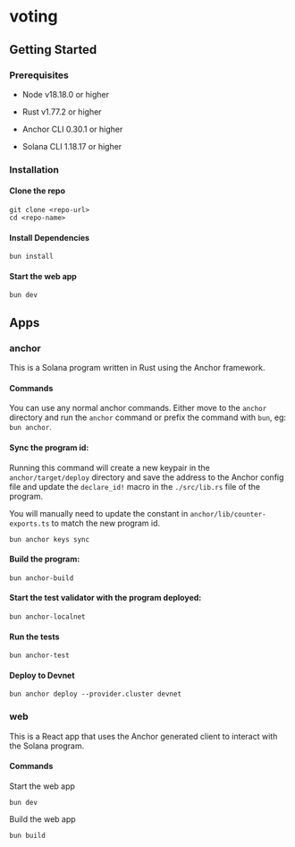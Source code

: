 # voting

## Getting Started

### Prerequisites

- Node v18.18.0 or higher

- Rust v1.77.2 or higher
- Anchor CLI 0.30.1 or higher
- Solana CLI 1.18.17 or higher

### Installation

#### Clone the repo

```shell
git clone <repo-url>
cd <repo-name>
```

#### Install Dependencies

```shell
bun install
```

#### Start the web app

```
bun dev
```

## Apps

### anchor

This is a Solana program written in Rust using the Anchor framework.

#### Commands

You can use any normal anchor commands. Either move to the `anchor` directory and run the `anchor` command or prefix the command with `bun`, eg: `bun anchor`.

#### Sync the program id:

Running this command will create a new keypair in the `anchor/target/deploy` directory and save the address to the Anchor config file and update the `declare_id!` macro in the `./src/lib.rs` file of the program.

You will manually need to update the constant in `anchor/lib/counter-exports.ts` to match the new program id.

```shell
bun anchor keys sync
```

#### Build the program:

```shell
bun anchor-build
```

#### Start the test validator with the program deployed:

```shell
bun anchor-localnet
```

#### Run the tests

```shell
bun anchor-test
```

#### Deploy to Devnet

```shell
bun anchor deploy --provider.cluster devnet
```

### web

This is a React app that uses the Anchor generated client to interact with the Solana program.

#### Commands

Start the web app

```shell
bun dev
```

Build the web app

```shell
bun build
```
